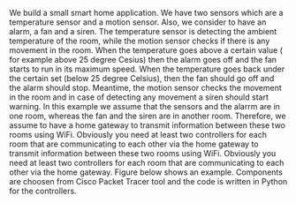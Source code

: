 We build a small smart home application. We have two sensors which are a temperature sensor and a motion sensor. Also, we consider to have an alarm, a fan and a siren. The temperature sensor is detecting the ambient temperature of the room, while the motion sensor checks if there is any movement in the room. When the temperature goes above a certain value ( for example above 25 degree Cesius) then the alarm goes off and the fan starts to run in its maximum speed. When the temperature goes back under the certain set (below 25 degree Celsius), then the fan should go off and the alarm should stop. Meantime, the motion sensor checks the movement in the room and in case of detecting any movement a siren should start warning. In this example we assume that the sensors and the alarrm are in one room, whereas the fan and the siren are in another room. Therefore, we assume to have a home gateway to transmit information between these two rooms using WiFi. Obviously you need at least two controllers for each room that are communicating to each other via the home gateway to transmit information between these two rooms using WiFi. Obviously you need at least two controllers for each room that are communicating to each other via the home gateway. Figure below shows an example. Components are choosen from Cisco Packet Tracer tool and the code is written in Python for the controllers.
